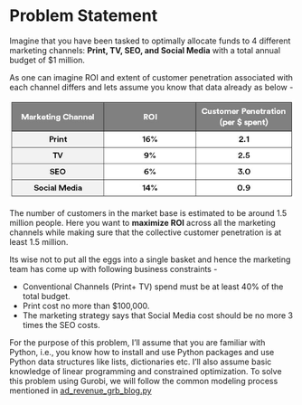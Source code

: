 # Problem Statement
Imagine that you have been tasked to optimally allocate funds to 4 different marketing channels: <b>Print, TV, SEO, and Social Media</b> with a total annual budget of $1 million. 

As one can imagine ROI and extent of customer penetration associated with each channel differs and lets assume you know that data already as below -

![Image of Table](https://github.com/Rohit-Karvekar/Blog_Optimization_Modeling_Python_Gurobi/blob/main/channels%20ROI%20and%20Pen_v4.JPG)

The number of customers in the market base is estimated to be around 1.5 million people. Here you want to <b>maximize ROI</b> across all the marketing channels while making sure that the collective customer penetration is at least 1.5 million.

Its wise not to put all the eggs into a single basket and hence the marketing team has come up with following business constraints -
- Conventional Channels (Print+ TV) spend must be at least 40% of the total budget.
- Print cost no more than $100,000.
- The marketing strategy says that Social Media cost should be no more 3 times the SEO costs.

For the purpose of this problem, I’ll assume that you are familiar with Python, i.e., you know how to install and use Python packages and use Python data structures like lists, dictionaries etc. I’ll also assume basic knowledge of linear programming and constrained optimization.
To solve this problem using Gurobi, we will follow the common modeling process mentioned in [ad_revenue_grb_blog.py](https://github.com/Rohit-Karvekar/Blog_Optimization_Modeling_Python_Gurobi/blob/main/ad_revenue_grb_blog.py)
